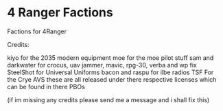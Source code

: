 # 4 Ranger Factions

Factions for 4Ranger

Credits:

kiyo for the 2035 modern equipment
moe for the moe pilot stuff
sam and darkwater for crocus, uav jammer, mavic, rpg-30, verba and wp fix
SteelShot for Universal Uniforms
bacon and raspu for ilbe radios
TSF For the Crye AVS
these are all released under there respective licenses which can be found in there PBOs

(if im missing any credits please send me a message and i shall fix this)
